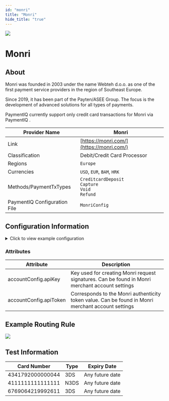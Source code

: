 ```yaml
--- 
id: "monri"
title: "Monri"
hide_title: "true"
---
```


![](/img/providers/logos/monri.png)

# Monri

## About
Monri was founded in 2003 under the name Webteh d.o.o. as one of the first payment service providers in the region of Southeast Europe.

Since 2019, it has been part of the Payten/ASEE Group. The focus is the development of advanced solutions for all types of payments. 

PaymentIQ currently support only credit card transactions for Monri via PaymentIQ .

| Provider Name                | Monri                                                           |
|------------------------------|-----------------------------------------------------------------|
| Link                         | [https://monri.com/](https://monri.com/)                        |
| Classification               | Debit/Credit Card Processor                                     |
| Regions                      | `Europe`                                                        |
| Currencies                   | `USD`, `EUR`, `BAM`, `HRK`                                      |
| Methods/PaymentTxTypes       | `CreditcardDeposit` <br/> `Capture` <br/> `Void` <br/> `Refund` |
| PaymentIQ Configuration File | `MonriConfig`                                                   |

## Configuration Information

<details>
<summary>Click to view example configuration</summary>
<br/>

```xml
<com.devcode.paymentiq.integration.monri.MonriConfig>
    <enabled>true</enabled>
    <useViqProxy>true</useViqProxy>
    <accounts>
        <entry>
            <string>N3DS_AUTH</string>
            <account>
                <apiKey>??</apiKey>
                <apiToken>??</apiToken>
                <authType>FINAL_AUTH</authType>
                <supportedCurrencies>EUR</supportedCurrencies>
            </account>
        </entry>
    </accounts>
    <testMode>true</testMode>
    <defaultDescriptor>DevCode payment</defaultDescriptor>
</com.devcode.paymentiq.integration.monri.MonriConfig>
```

</details>

### Attributes

| Attribute              | Description                                                                                        |
|------------------------|----------------------------------------------------------------------------------------------------|
| accountConfig.apiKey   | Key used for creating Monri request signatures. Can be found in Monri merchant account settings    |
| accountConfig.apiToken | Corresponds to the Monri authenticity token value. Can be found in Monri merchant account settings |


## Example Routing Rule

![](/img/providers/routing/monri.png)

## Test Information

| Card Number      | Type | Expiry Date     |
|------------------|------|-----------------|
| 4341792000000044 | 3DS  | Any future date |
| 4111111111111111 | N3DS | Any future date |
| 6769064219992611 | 3DS  | Any future date |